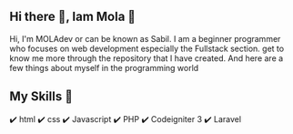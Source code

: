 ## Hi there 👋, Iam Mola :tada:


Hi, I'm MOLAdev or can be known as Sabil. 
I am a beginner programmer who focuses on web development especially the Fullstack section.
get to know me more through the repository that I have created.
And here are a few things about myself in the programming world

## My Skills :wrench:
:heavy_check_mark: html
:heavy_check_mark: css
:heavy_check_mark: Javascript
:heavy_check_mark: PHP
:heavy_check_mark: Codeigniter 3
:heavy_check_mark: Laravel


<!--
**MOLAdev20/MOLAdev20** is a ✨ _special_ ✨ repository because its `README.md` (this file) appears on your GitHub profile.

Here are some ideas to get you started:

- 🔭 I’m currently working on ...
- 🌱 I’m currently learning ...
- 👯 I’m looking to collaborate on ...
- 🤔 I’m looking for help with ...
- 💬 Ask me about ...
- 📫 How to reach me: ...
- 😄 Pronouns: ...
- ⚡ Fun fact: ...
-->

